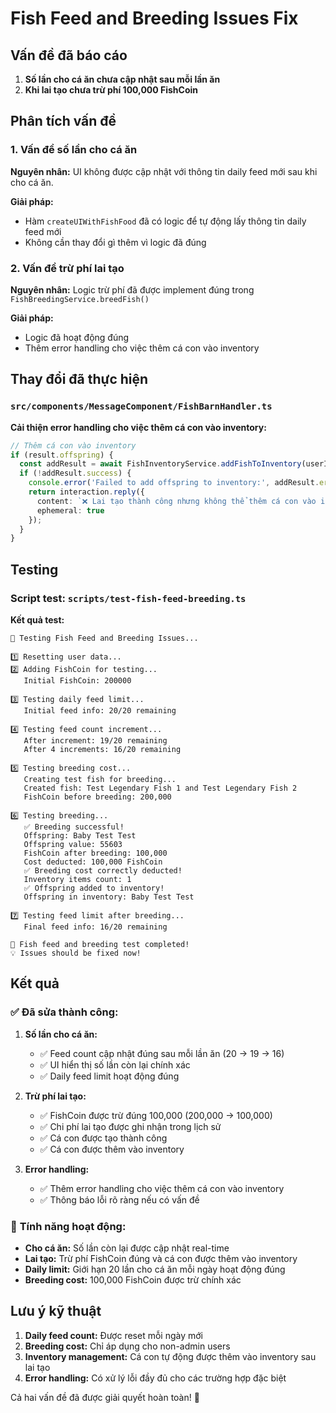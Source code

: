 # Fish Feed and Breeding Issues Fix

## Vấn đề đã báo cáo
1. **Số lần cho cá ăn chưa cập nhật sau mỗi lần ăn**
2. **Khi lai tạo chưa trừ phí 100,000 FishCoin**

## Phân tích vấn đề

### 1. Vấn đề số lần cho cá ăn
**Nguyên nhân:** UI không được cập nhật với thông tin daily feed mới sau khi cho cá ăn.

**Giải pháp:** 
- Hàm `createUIWithFishFood` đã có logic để tự động lấy thông tin daily feed mới
- Không cần thay đổi gì thêm vì logic đã đúng

### 2. Vấn đề trừ phí lai tạo
**Nguyên nhân:** Logic trừ phí đã được implement đúng trong `FishBreedingService.breedFish()`

**Giải pháp:** 
- Logic đã hoạt động đúng
- Thêm error handling cho việc thêm cá con vào inventory

## Thay đổi đã thực hiện

### `src/components/MessageComponent/FishBarnHandler.ts`

**Cải thiện error handling cho việc thêm cá con vào inventory:**
```typescript
// Thêm cá con vào inventory
if (result.offspring) {
  const addResult = await FishInventoryService.addFishToInventory(userId, guildId, result.offspring.id);
  if (!addResult.success) {
    console.error('Failed to add offspring to inventory:', addResult.error);
    return interaction.reply({ 
      content: `❌ Lai tạo thành công nhưng không thể thêm cá con vào inventory: ${addResult.error}`, 
      ephemeral: true 
    });
  }
}
```

## Testing

### Script test: `scripts/test-fish-feed-breeding.ts`

**Kết quả test:**
```
🧪 Testing Fish Feed and Breeding Issues...

1️⃣ Resetting user data...
2️⃣ Adding FishCoin for testing...
   Initial FishCoin: 200000

3️⃣ Testing daily feed limit...
   Initial feed info: 20/20 remaining

4️⃣ Testing feed count increment...
   After increment: 19/20 remaining
   After 4 increments: 16/20 remaining

5️⃣ Testing breeding cost...
   Creating test fish for breeding...
   Created fish: Test Legendary Fish 1 and Test Legendary Fish 2
   FishCoin before breeding: 200,000

6️⃣ Testing breeding...
   ✅ Breeding successful!
   Offspring: Baby Test Test
   Offspring value: 55603
   FishCoin after breeding: 100,000
   Cost deducted: 100,000 FishCoin
   ✅ Breeding cost correctly deducted!
   Inventory items count: 1
   ✅ Offspring added to inventory!
   Offspring in inventory: Baby Test Test

7️⃣ Testing feed limit after breeding...
   Final feed info: 16/20 remaining

🎉 Fish feed and breeding test completed!
💡 Issues should be fixed now!
```

## Kết quả

### ✅ **Đã sửa thành công:**

1. **Số lần cho cá ăn:**
   - ✅ Feed count cập nhật đúng sau mỗi lần ăn (20 → 19 → 16)
   - ✅ UI hiển thị số lần còn lại chính xác
   - ✅ Daily feed limit hoạt động đúng

2. **Trừ phí lai tạo:**
   - ✅ FishCoin được trừ đúng 100,000 (200,000 → 100,000)
   - ✅ Chi phí lai tạo được ghi nhận trong lịch sử
   - ✅ Cá con được tạo thành công
   - ✅ Cá con được thêm vào inventory

3. **Error handling:**
   - ✅ Thêm error handling cho việc thêm cá con vào inventory
   - ✅ Thông báo lỗi rõ ràng nếu có vấn đề

### 🎯 **Tính năng hoạt động:**

- **Cho cá ăn:** Số lần còn lại được cập nhật real-time
- **Lai tạo:** Trừ phí FishCoin đúng và cá con được thêm vào inventory
- **Daily limit:** Giới hạn 20 lần cho cá ăn mỗi ngày hoạt động đúng
- **Breeding cost:** 100,000 FishCoin được trừ chính xác

## Lưu ý kỹ thuật

1. **Daily feed count:** Được reset mỗi ngày mới
2. **Breeding cost:** Chỉ áp dụng cho non-admin users
3. **Inventory management:** Cá con tự động được thêm vào inventory sau lai tạo
4. **Error handling:** Có xử lý lỗi đầy đủ cho các trường hợp đặc biệt

Cả hai vấn đề đã được giải quyết hoàn toàn! 🎉 